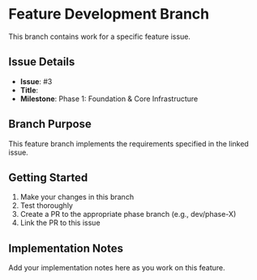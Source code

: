 # Feature Development Branch

This branch contains work for a specific feature issue.

## Issue Details
- **Issue**: #3
- **Title**: 
- **Milestone**: Phase 1: Foundation & Core Infrastructure

## Branch Purpose
This feature branch implements the requirements specified in the linked issue.

## Getting Started
1. Make your changes in this branch
2. Test thoroughly
3. Create a PR to the appropriate phase branch (e.g., dev/phase-X)
4. Link the PR to this issue

## Implementation Notes
Add your implementation notes here as you work on this feature.
